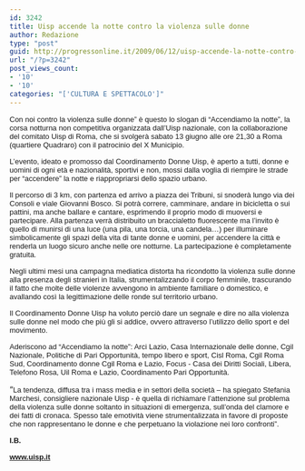 ```yaml
---
id: 3242
title: Uisp accende la notte contro la violenza sulle donne
author: Redazione
type: "post"
guid: http://progressonline.it/2009/06/12/uisp-accende-la-notte-contro-la-violenza-sulle-donne/
url: "/?p=3242"
post_views_count:
- '10'
- '10'
categories: "['CULTURA E SPETTACOLO']"
---
```


<span class="Apple-style-span" style="font-family: Tahoma, sans-serif; font-size: small; ">Con noi contro la violenza sulle donne” è questo lo slogan di “Accendiamo la notte”, la corsa notturna non competitiva organizzata dall’Uisp nazionale, con la collaborazione del comitato Uisp di Roma, che si svolgerà sabato 13 giugno alle ore 21,30 a Roma (quartiere Quadraro) con il patrocinio del X Municipio.</span>

<font face="Tahoma, sans-serif"><font size="2">L’evento, ideato e promosso dal Coordinamento Donne Uisp, è aperto a tutti, donne e uomini di ogni età e nazionalità, sportivi e non, mossi dalla voglia di riempire le strade per “accendere” la notte e riappropriarsi dello spazio urbano.</font></font>

<font face="Tahoma, sans-serif"><font size="2">Il percorso di 3 km, con partenza ed arrivo a piazza dei Tribuni, si snoderà lungo via dei Consoli e viale Giovanni Bosco. Si potrà correre, camminare, andare in bicicletta o sui pattini, ma anche ballare e cantare, esprimendo il proprio modo di muoversi e partecipare. Alla partenza verrà distribuito un braccialetto fluorescente ma l’invito è quello di munirsi di una luce (una pila, una torcia, una candela…) per illuminare simbolicamente gli spazi della vita di tante donne e uomini, per accendere la città e renderla un luogo sicuro anche nelle ore notturne. La partecipazione è completamente gratuita.</font></font>

<font face="Tahoma, sans-serif"><font size="2">Negli ultimi mesi una campagna mediatica distorta ha ricondotto la violenza sulle donne alla presenza degli stranieri in Italia, strumentalizzando il corpo femminile, trascurando il fatto che molte delle violenze avvengono in ambiente familiare o domestico, e avallando così la legittimazione delle ronde sul territorio urbano.</font></font>

<font face="Tahoma, sans-serif"><font size="2">Il Coordinamento Donne Uisp ha voluto perciò dare un segnale e dire no alla violenza sulle donne nel modo che più gli si addice, ovvero attraverso l’utilizzo dello sport e del movimento.</font></font>

<font face="Tahoma, sans-serif"><font size="2">Aderiscono ad “Accendiamo la notte”: Arci Lazio, Casa Internazionale delle donne, Cgil Nazionale, Politiche di Pari Opportunità, tempo libero e sport, Cisl Roma, Cgil Roma Sud, Coordinamento donne Cgil Roma e Lazio, Focus - Casa dei Diritti Sociali, Libera, Telefono Rosa, Uil Roma e Lazio, Coordinamento Pari Opportunità.</font></font>

“<font face="Tahoma, sans-serif"><font size="2">La tendenza, diffusa tra i mass media e in settori della società – ha spiegato Stefania Marchesi, consigliere nazionale Uisp - è quella di richiamare l’attenzione sul problema della violenza sulle donne soltanto in situazioni di emergenza, sull’onda del clamore e dei fatti di cronaca. Spesso tale emotività viene strumentalizzata in favore di proposte che non rappresentano le donne e che perpetuano la violazione nei loro confronti”.</font></font>

<font face="Tahoma, sans-serif"><font size="2">**I.B.**</font></font>

**<span class="Apple-style-span" style="font-family: arial, sans-serif; font-size: small; color: rgb(0, 128, 0); ">[www.](https://www.uisp.it)</span>**<span class="Apple-style-span" style="font-family: arial, sans-serif; font-size: small; color: rgb(0, 128, 0); ">**[uisp](https://www.uisp.it)**[**.it**](https://www.uisp.it)</span>